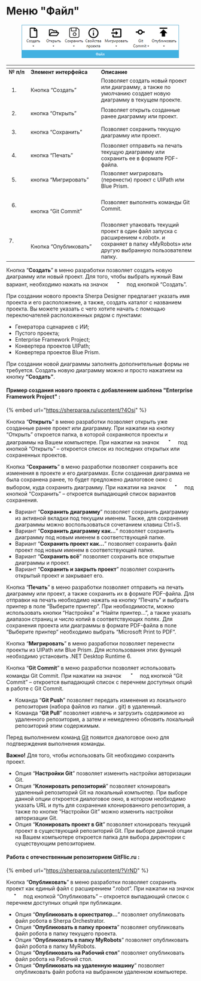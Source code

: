 # Меню "Файл"

<figure><img src="../../../../.gitbook/assets/изображение (127).png" alt=""><figcaption></figcaption></figure>

<table data-header-hidden><thead><tr><th width="53"></th><th width="202"></th><th width="303"></th></tr></thead><tbody><tr><td><strong>№ п/п</strong></td><td><strong>Элемент интерфейса</strong></td><td><strong>Описание</strong> </td></tr><tr><td><ol><li><br></li></ol></td><td>Кнопка “Создать”</td><td>Позволяет создать новый проект или диаграмму, а также по умолчанию создает новую диаграмму в текущем проекте.</td></tr><tr><td><ol start="2"><li><br></li></ol></td><td>кнопка “Открыть”</td><td>Позволяет открыть созданные ранее диаграмму или проект. </td></tr><tr><td><ol start="3"><li><br></li></ol></td><td>кнопка “Сохранить”</td><td>Позволяет сохранить текущую диаграмму или проект. </td></tr><tr><td><ol start="4"><li><br></li></ol></td><td>кнопка “Печать”</td><td>Позволяет отправить на печать текущую диаграмму или сохранить ее в формате PDF-файла.</td></tr><tr><td><ol start="5"><li><br></li></ol></td><td>кнопка “Мигрировать”</td><td>Позволяет мигрировать (перенести) проект с UIPath или Blue Prism.</td></tr><tr><td><ol start="6"><li><br></li></ol></td><td><p><br></p><p>кнопка “Git Commit”</p></td><td>Позволяет выполнять команды Git Commit.</td></tr><tr><td>7.</td><td><p><br></p><p>Кнопка “Опубликовать”</p></td><td>Позволяет упаковать текущий проект  в один файл запуска с расширением «.robot». и сохраняет в папку «MyRobots» или другую выбранную пользователем папку. </td></tr></tbody></table>

Кнопка “**Создать**” в меню разработки позволяет создать новую диаграмму или новый проект. Для того, чтобы выбрать нужный Вам вариант, необходимо нажать на значок ![](../../../../.gitbook/assets/2025-06-05_23-16-32.png)под кнопкой “Создать”.&#x20;

При создании нового проекта Sherpa Designer предлагает указать имя проекта и его расположение, а также, создать каталог с названием проекта. Вы можете указать с чего хотите начать с помощью переключателей расположенных рядом с пунктами:

* Генератора сценариев с ИИ;
* Пустого проекта;
* Enterprise Framework Project;
* Конвертера проектов UIPath;
* Конвертера проектов Blue Prism.

При создании новой диаграммы заполнять дополнительные формы не требуется. Создать новую диаграмму можно и просто нажатием на кнопку **“Создать”**.

#### **Пример создания нового проекта с добавлением шаблона "Enterprise Framework Project" :**

{% embed url="https://sherparpa.ru/ucontent/?4Osi" %}

Кнопка “**Открыть**” в меню разработки позволяет открыть уже созданные ранее проект или диаграмму. При нажатии на кнопку “Открыть” откроется папка, в которой сохраняются проекты и диаграммы на Вашем компьютере. При нажатии на значок ![](<../../../../.gitbook/assets/2025-06-05_23-16-32 (1).png>)под кнопкой “Открыть” – откроется список из последних открытых или сохраненных проектов.

Кнопка “**Сохранить**” в меню разработки позволяет сохранить все изменения в проекте и его диаграммах. Если созданная диаграмма не была сохранена ранее, то будет предложено диалоговое окно с выбором, куда сохранить диаграмму. При нажатии на значок ![](<../../../../.gitbook/assets/2025-06-05_23-16-32 (2).png>)под кнопкой “Сохранить” – откроется выпадающий список вариантов сохранения.

* Вариант “**Сохранить диаграмму**” позволяет сохранить диаграмму из активной вкладки под текущим именем. Также, для сохранения диаграммы можно воспользоваться сочетанием клавиш Ctrl+S.
* Вариант “**Сохранить диаграмму как…**” позволяет сохранить диаграмму под новым именем в соответствующей папке.
* Вариант “**Сохранить проект как…**” позволяет сохранить файл проект под новым именем в соответствующей папке.
* Вариант “**Сохранить всё**” позволяет сохранить все открытые диаграммы и проект.
* Вариант “**Сохранить и закрыть проект**” позволяет сохранить открытый проект и закрывает его.

Кнопка “**Печать**” в меню разработки позволяет отправить на печать диаграмму или проект, а также сохранить их в формате PDF-файла. Для отправки на печать необходимо нажать на кнопку “Печать” и выбрать принтер в поле “Выберите принтер”. При необходимости, можно использовать кнопки “Настройка” и “Найти принтер…”, а также указать диапазон страниц и число копий в соответствующих полях. Для сохранения проекта или диаграммы в формате PDF-файла в поле “Выберите принтер” необходимо выбрать “Microsoft Print to PDF”.

Кнопка “**Мигрировать**” в меню разработки позволяет перенести проекты из UIPath или Blue Prism. Для использования этих функций необходимо установить .NET Desktop Runtime 6.&#x20;

Кнопка “**Git Commit**” в меню разработки позволяет использовать команды Git Commit. При нажатии на значок ![](<../../../../.gitbook/assets/2025-06-05_23-16-32 (3).png>)под кнопкой “Git Commit” – откроется выпадающий список c перечнем доступных опций в работе с Git Commit.

* Команда “**Git Push**” позволяет передать изменения из локального репозитория (набора файлов из папки . git) в удаленный.
* Команда “**Git Pull**” позволяет извлечь и загрузить содержимое из удаленного репозитория, а затем и немедленно обновить локальный репозиторий этим содержимым.

Перед выполнением команд [Git](../../../kak-razmestit-proekt-na-github-s-pomoshyu-sherpa-designer.md) появится диалоговое окно для подтверждения выполнения команды.&#x20;

**Важно!** Для того, чтобы использовать Git необходимо сохранить проект.

* Опция  “**Настройки Git**” позволяет изменить настройки авторизации Git.
* Опция “**Клонировать репозиторий**” позволяет клонировать удаленный репозиторий Git на локальный компьютер. При выборе данной опции откроется диалоговое окно, в котором необходимо указать URL и путь для сохранения клонированного репозитория, а также по кнопке “Настройки Git” можно изменить настройки авторизации Git.&#x20;
* Опция “**Клонировать проект в Git**” позволяет клонировать текущий проект в существующий репозиторий Git. При выборе данной опции на Вашем компьютере откроется папка для выбора директории с существующим репозиторием.&#x20;

#### Работа с отечественным репозиторием GitFlic.ru :

{% embed url="https://sherparpa.ru/ucontent/?VrND" %}

Кнопка “**Опубликовать**” в меню разработки позволяет сохранить проект как единый файл с расширением “.robot”. При нажатии на значок ![](<../../../../.gitbook/assets/2025-06-05_23-16-32 (4).png>)под кнопкой “Опубликовать” – откроется выпадающий список с перечнем доступных опций при публикации.

* Опция “**Опубликовать в оркестратор…**” позволяет опубликовать файл робота в Sherpa Orchestrator.
* Опция “**Опубликовать в папку проекта**” позволяет опубликовать файл робота в папку текущего проекта.
* Опция “**Опубликовать в папку MyRobots**” позволяет опубликовать файл робота в папку MyRobots.
* Опция “**Опубликовать на Рабочий стол**” позволяет опубликовать файл робота на Рабочий стол.
* Опция “**Опубликовать на удаленную машину**” позволяет опубликовать файл робота на выбранном удаленном компьютере.
